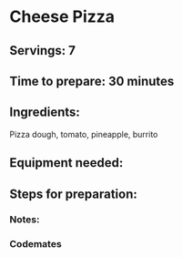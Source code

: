 # Cheese Pizza

## Servings: 7

## Time to prepare: 30 minutes

## Ingredients:
Pizza dough, tomato, pineapple, burrito

## Equipment needed:


## Steps for preparation:



### Notes:



### Codemates #
